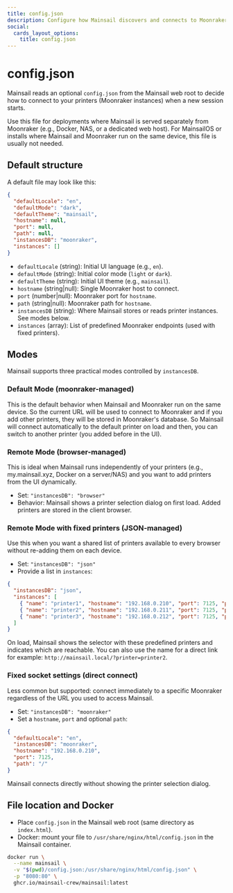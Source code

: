 ```yaml
---
title: config.json
description: Configure how Mainsail discovers and connects to Moonraker. Explains remote mode, fixed printers, and fixed socket settings with JSON examples.
social:
  cards_layout_options:
    title: config.json
---
```


# config.json

Mainsail reads an optional `config.json` from the Mainsail web root to decide how to connect to your printers (Moonraker
instances) when a new session starts.

Use this file for deployments where Mainsail is served separately from Moonraker (e.g., Docker, NAS, or a dedicated web
host). For MainsailOS or installs where Mainsail and Moonraker run on the same device, this file is usually not needed.

## Default structure

A default file may look like this:

```json
{
  "defaultLocale": "en",
  "defaultMode": "dark",
  "defaultTheme": "mainsail",
  "hostname": null,
  "port": null,
  "path": null,
  "instancesDB": "moonraker",
  "instances": []
}
```

- `defaultLocale` (string): Initial UI language (e.g., `en`).
- `defaultMode` (string): Initial color mode (`light` or `dark`).
- `defaultTheme` (string): Initial UI theme (e.g., `mainsail`).
- `hostname` (string|null): Single Moonraker host to connect.
- `port` (number|null): Moonraker port for `hostname`.
- `path` (string|null): Moonraker path for `hostname`.
- `instancesDB` (string): Where Mainsail stores or reads printer instances. See modes below.
- `instances` (array): List of predefined Moonraker endpoints (used with fixed printers).

## Modes

Mainsail supports three practical modes controlled by `instancesDB`.

### Default Mode (moonraker-managed)

This is the default behavior when Mainsail and Moonraker run on the same device. So the current URL will be used to 
connect to Moonraker and if you add other printers, they will be stored in Moonraker's database. So Mainsail will
connect automatically to the default printer on load and then, you can switch to another printer (you added before in
the UI).

### Remote Mode (browser-managed)

This is ideal when Mainsail runs independently of your printers (e.g., my.mainsail.xyz, Docker on a server/NAS) and you
want to add printers from the UI dynamically.

- Set: `"instancesDB": "browser"`
- Behavior: Mainsail shows a printer selection dialog on first load. Added printers are stored in the client browser.

### Remote Mode with fixed printers (JSON-managed)

Use this when you want a shared list of printers available to every browser without re-adding them on each device.

- Set: `"instancesDB": "json"`
- Provide a list in `instances`:

```json
{
  "instancesDB": "json",
  "instances": [
    { "name": "printer1", "hostname": "192.168.0.210", "port": 7125, "path": "/" },
    { "name": "printer2", "hostname": "192.168.0.211", "port": 7125, "path": "/" },
    { "name": "printer3", "hostname": "192.168.0.212", "port": 7125, "path": "/" }
  ]
}
```

On load, Mainsail shows the selector with these predefined printers and indicates which are reachable. You can also use
the name for a direct link for example: `http://mainsail.local/?printer=printer2`.

### Fixed socket settings (direct connect)

Less common but supported: connect immediately to a specific Moonraker regardless of the URL you used to access Mainsail.

- Set: `"instancesDB": "moonraker"`
- Set a `hostname`, `port` and optional `path`:

```json
{
  "defaultLocale": "en",
  "instancesDB": "moonraker",
  "hostname": "192.168.0.210",
  "port": 7125,
  "path": "/"
}
```

Mainsail connects directly without showing the printer selection dialog.

## File location and Docker

- Place `config.json` in the Mainsail web root (same directory as `index.html`).
- Docker: mount your file to `/usr/share/nginx/html/config.json` in the Mainsail container.

```bash
docker run \
  --name mainsail \
  -v "$(pwd)/config.json:/usr/share/nginx/html/config.json" \
  -p "8080:80" \
  ghcr.io/mainsail-crew/mainsail:latest
```
